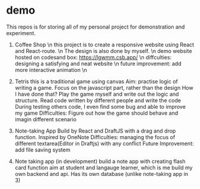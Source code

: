 # demo

This repos is for storing all of my personal project for demonstration and experiment.

1. Coffee Shop \n
this project is to create a responsive website using React and React-route. \n
The design is also done by myself. \n
demo website hosted on codesand box: https://lgwmm.csb.app/ \n
diffculties: designing a satisfying and neat website \n
future improvement: add more interactive animation \n

2. Tetris
this is a traditional game using canvas 
Aim: practise logic of writing a game. Focus on the javascript part, rather than the design 
How I have done that? Play the game myself and write out the logic and structure. Read code written by different people and write the code
During testing others code, I even find some bug and able to improve my game
Difficulties: Figure out how the game should behave and imagin different scenario

3. Note-taking App
Build by React and DraftJS with a drag and drop function. Inspired by OneNote
Difficulties: managing the focus of different textarea(Editor in Draftjs) with any conflict
Future Improvement: add file saving system 

4. Note taking app (in development)
build a note app with creating flash card function
aim at student and langauge learner, which is me
build my own backend and api. Has its own database (unlike note-taking app in 3)
